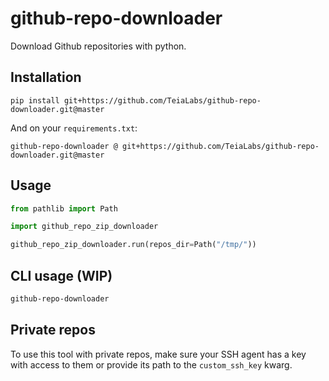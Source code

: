 # github-repo-downloader

Download Github repositories with python.

## Installation

`pip install git+https://github.com/TeiaLabs/github-repo-downloader.git@master`

And on your `requirements.txt`:

`github-repo-downloader @ git+https://github.com/TeiaLabs/github-repo-downloader.git@master`

## Usage

```python
from pathlib import Path

import github_repo_zip_downloader

github_repo_zip_downloader.run(repos_dir=Path("/tmp/"))
```

## CLI usage (WIP)

```bash
github-repo-downloader
```

## Private repos

To use this tool with private repos, make sure your SSH agent has a key with access to them or provide its path to the `custom_ssh_key` kwarg.
